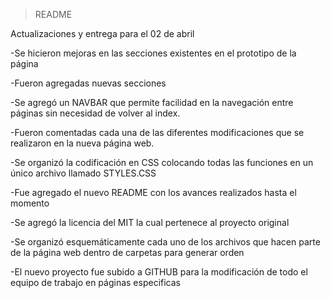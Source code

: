 >README

Actualizaciones y entrega para el 02 de abril

-Se hicieron mejoras en las secciones existentes en el prototipo de la página

-Fueron agregadas nuevas secciones

-Se agregó un NAVBAR que permite facilidad en la navegación entre páginas sin necesidad de volver al index.

-Fueron comentadas cada una de las diferentes modificaciones que se realizaron en la nueva página web.

-Se organizó la codificación en CSS colocando todas las funciones en un único archivo llamado STYLES.CSS

-Fue agregado el nuevo README con los avances realizados hasta el momento

-Se agregó la licencia del MIT la cual pertenece al proyecto original

-Se organizó esquemáticamente cada uno de los archivos que hacen parte de la página web dentro de carpetas para generar orden

-El nuevo proyecto fue subido a GITHUB para la modificación de todo el equipo de trabajo en páginas especificas 
